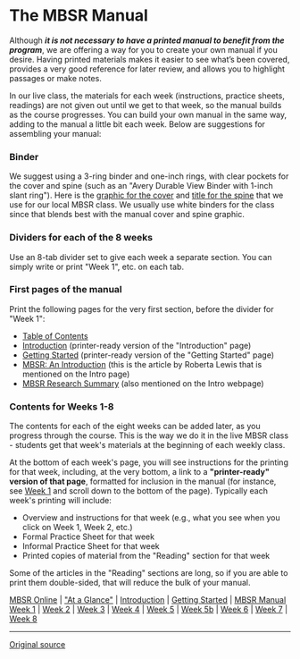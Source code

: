 The MBSR Manual
===============

Although _**it is not necessary to have a printed manual to benefit from the
program**_, we are offering a way for you to create your own manual if you
desire. Having printed materials makes it easier to see what’s been covered,
provides a very good reference for later review, and allows you to highlight
passages or make notes.

In our live class, the materials for each week (instructions, practice sheets,
readings) are not given out until we get to that week, so the manual builds as
the course progresses. You can build your own manual in the same way, adding to
the manual a little bit each week. Below are suggestions for assembling your
manual:

### Binder
We suggest using a 3-ring binder and one-inch rings, with clear pockets for the
cover and spine (such as an "Avery Durable View Binder with 1-inch slant
ring"). Here is the [graphic for the cover][1] and [title for the spine][2]
that we use for our local MBSR class. We usually use white binders for the
class since that blends best with the manual cover and spine graphic.

### Dividers for each of the 8 weeks
Use an 8-tab divider set to give each week a separate section. You can simply
write or print "Week 1", etc.  on each tab.

### First pages of the manual
Print the following pages for the very first section, before the divider for
"Week 1":

  * [Table of Contents][3]
  * [Introduction][4] (printer-ready version of the "Introduction" page)
  * [Getting Started][5] (printer-ready version of the "Getting Started" page)
  * [MBSR: An Introduction][6] (this is the article by Roberta Lewis that is mentioned on the Intro page)
  * [MBSR Research Summary][7] (also mentioned on the Intro webpage)
  
### Contents for Weeks 1-8
The contents for each of the eight weeks can be added later, as you progress
through the course. This is the way we do it in the live MBSR class - students
get that week's materials at the beginning of each weekly class.

At the bottom of each week's page, you will see instructions for the printing
for that week, including, at the very bottom, a link to a **"printer-ready"
version of that page**, formatted for inclusion in the manual (for instance,
see [Week 1][8] and scroll down to the bottom of the page).  Typically each
week's printing will include:

  * Overview and instructions for that week (e.g., what you see when you click on Week 1, Week 2, etc.)
  * Formal Practice Sheet for that week
  * Informal Practice Sheet for that week
  * Printed copies of material from the "Reading" section for that week

Some of the articles in the "Reading" sections are long, so if you are able to
print them double-sided, that will reduce the bulk of your manual.

[1]: docs/manual-cover.pdf
[2]: docs/manual-spine.pdf
[3]: docs/manual-contents.pdf
[4]: docs/manualMBSRIntro.pdf
[5]: docs/manualMBSRGettingStarted.pdf
[6]: docs/MBSRintro-lewis.pdf
[7]: docs/research_summary.pdf
[8]: selfguidedMBSR_week1.md

[MBSR Online](index.md) | ["At a Glance"][index] | [Introduction][intro] | [Getting Started][started] | [MBSR Manual][manual]  
[Week 1][w1] | [Week 2](selfguidedMBSR_week2.md) | [Week 3](selfguidedMBSR_week3.md) | [Week 4](selfguidedMBSR_week4.md) | [Week 5](selfguidedMBSR_week5.md) | [Week 5b](selfguidedMBSR_week5b.md) | [Week 6](selfguidedMBSR_week6.md) | [Week 7](selfguidedMBSR_week7.md) | [Week 8](selfguidedMBSR_week8.md)

[index]: selfguidedMBSR_ataglance.md
[intro]: selfguidedMBSR_week0.md
[started]: selfguidedMBSR_gettingstarted.md
[manual]: selfguidedMBSR_manual.md
[w1]: selfguidedMBSR_week1.md
[w2]: selfguidedMBSR_week2.md
[w3]: selfguidedMBSR_week3.md
[w4]: selfguidedMBSR_week4.md
[w5]: selfguidedMBSR_week5.md
[w5b]: selfguidedMBSR_week5b.md
[w6]: selfguidedMBSR_week6.md
[w7]: selfguidedMBSR_week7.md
[w8]: selfguidedMBSR_week8.md
-----

[Original source](http://palousemindfulness.com/selfguidedMBSR_manual.html "Permalink to The MBSR Manual")
